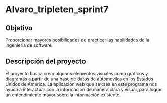 # Alvaro_tripleten_sprint7

## Objetivo 
Proporcionar mayores posibilidades de practicar las habilidades de la ingenieria de software. 

## Descripción del proyecto 
El proyecto busca crear algunos elementos visuales como gráficos y diagramas a partir de una base de datos de automoviles en los Estados Unidos de América. La aplicación web que se crea en este programa nos ayuda a interactuar con la información de manera clara y visual, para lograr un entendimiento mayor sobre la información existente. 
